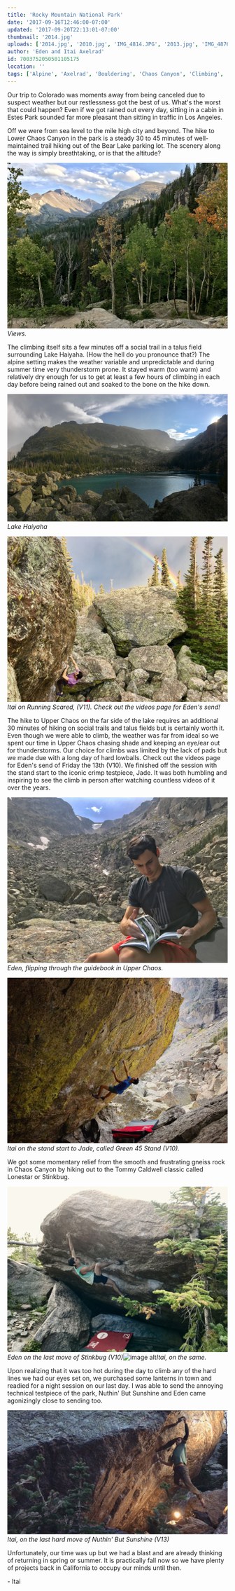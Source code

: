 ```yaml
---
title: 'Rocky Mountain National Park'
date: '2017-09-16T12:46:00-07:00'
updated: '2017-09-20T22:13:01-07:00'
thumbnail: '2014.jpg'
uploads: ['2014.jpg', '2010.jpg', 'IMG_4814.JPG', '2013.jpg', 'IMG_4876.JPG', '20copy.jpg', 'IMG_4913.JPG', 'IMG_4913.JPG', 'IMG_4932.JPG']
author: 'Eden and Itai Axelrad'
id: 7003752050501105175
location: ''
tags: ['Alpine', 'Axelrad', 'Bouldering', 'Chaos Canyon', 'Climbing', 'Colorado', 'RMNP']
---
```

Our trip to Colorado was moments away from being canceled due to suspect weather but our restlessness got the best of us. What's the worst that could happen? Even if we got rained out every day, sitting in a cabin in Estes Park sounded far more pleasant than sitting in traffic in Los Angeles.

Off we were from sea level to the mile high city and beyond. The hike to Lower Chaos Canyon in the park is a steady 30 to 45 minutes of well-maintained trail hiking out of the Bear Lake parking lot. The scenery along the way is simply breathtaking, or is that the altitude?

![image alt](uploads/FullSizeRender%2014.jpg)*Views.*

The climbing itself sits a few minutes off a social trail in a talus field surrounding Lake Haiyaha. (How the hell do you pronounce that?) The alpine setting makes the weather variable and unpredictable and during summer time very thunderstorm prone. It stayed warm (too warm) and relatively dry enough for us to get at least a few hours of climbing in each day before being rained out and soaked to the bone on the hike down.

![image alt](uploads/FullSizeRender%2010.jpg)*Lake Haiyaha*

![image alt](uploads/IMG_4814.JPG)*Itai on Running Scared, (V11). Check out the videos page for Eden's send!*

The hike to Upper Chaos on the far side of the lake requires an additional 30 minutes of hiking on social trails and talus fields but is certainly worth it. Even though we were able to climb, the weather was far from ideal so we spent our time in Upper Chaos chasing shade and keeping an eye/ear out for thunderstorms. Our choice for climbs was limited by the lack of pads but we made due with a long day of hard lowballs. Check out the videos page for Eden's send of Friday the 13th (V10). We finished off the session with the stand start to the iconic crimp testpiece, Jade. It was both humbling and inspiring to see the climb in person after watching countless videos of it over the years. 

![image alt](uploads/FullSizeRender%2013.jpg)*Eden, flipping through the guidebook in Upper Chaos.*

![image alt](uploads/IMG_4876.JPG)*Itai on the stand start to Jade, called Green 45 Stand (V10).*

We got some momentary relief from the smooth and frustrating gneiss rock in Chaos Canyon by hiking out to the Tommy Caldwell classic called Lonestar or Stinkbug. 

![image alt](uploads/FullSizeRender%2010%20copy.jpg)*Eden on the last move of Stinkbug (V10)*![image alt](https://2.bp.blogspot.com/-O9eua5ho_KE/WcLDkcxtVTI/AAAAAAAACc8/Z8T-1KL9n1oGHHBs6N2NxH-UhTX6UAonwCLcBGAs/s1600/IMG_4913.JPG)*Itai, on the same.*

[](https://2.bp.blogspot.com/-O9eua5ho_KE/WcLDkcxtVTI/AAAAAAAACc8/Z8T-1KL9n1oGHHBs6N2NxH-UhTX6UAonwCLcBGAs/s1600/IMG_4913.JPG)

Upon realizing that it was too hot during the day to climb any of the hard lines we had our eyes set on, we purchased some lanterns in town and readied for a night session on our last day.
I was able to send the annoying technical testpiece of the park, Nuthin' But Sunshine and Eden came agonizingly close to sending too. 

![image alt](uploads/IMG_4932.JPG)*Itai, on the last hard move of Nuthin' But Sunshine (V13)*

Unfortunately, our time was up but we had a blast and are already thinking of returning in spring or summer. It is practically fall now so we have plenty of projects back in California to occupy our minds until then. 

\- Itai

